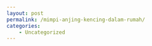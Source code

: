 ```yaml
---
layout: post
permalink: /mimpi-anjing-kencing-dalam-rumah/
categories:
    - Uncategorized
---
```


